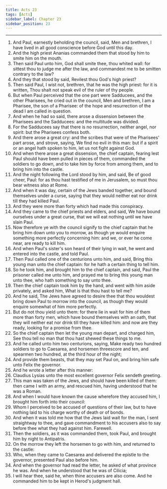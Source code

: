 ```yaml
---
title: Acts 23
tags: [Acts]
sidebar_label: Chapter 23
sidebar_position: 23
---
```


---
1. And Paul, earnestly beholding the council, said, Men and brethren, I have lived in all good conscience before God until this day.
2. And the high priest Ananias commanded them that stood by him to smite him on the mouth.
3. Then said Paul unto him, God shall smite thee, thou whited wall: for sittest thou to judge me after the law, and commandest me to be smitten contrary to the law?
4. And they that stood by said, Revilest thou God's high priest?
5. Then said Paul, I wist not, brethren, that he was the high priest: for it is written, Thou shalt not speak evil of the ruler of thy people.
6. But when Paul perceived that the one part were Sadducees, and the other Pharisees, he cried out in the council, Men and brethren, I am a Pharisee, the son of a Pharisee: of the hope and resurrection of the dead I am called in question.
7. And when he had so said, there arose a dissension between the Pharisees and the Sadducees: and the multitude was divided.
8. For the Sadducees say that there is no resurrection, neither angel, nor spirit: but the Pharisees confess both.
9. And there arose a great cry: and the scribes that were of the Pharisees' part arose, and strove, saying, We find no evil in this man: but if a spirit or an angel hath spoken to him, let us not fight against God.
10. And when there arose a great dissension, the chief captain, fearing lest Paul should have been pulled in pieces of them, commanded the soldiers to go down, and to take him by force from among them, and to bring him into the castle.
11. And the night following the Lord stood by him, and said, Be of good cheer, Paul: for as thou hast testified of me in Jerusalem, so must thou bear witness also at Rome.
12. And when it was day, certain of the Jews banded together, and bound themselves under a curse, saying that they would neither eat nor drink till they had killed Paul.
13. And they were more than forty which had made this conspiracy.
14. And they came to the chief priests and elders, and said, We have bound ourselves under a great curse, that we will eat nothing until we have slain Paul.
15. Now therefore ye with the council signify to the chief captain that he bring him down unto you to morrow, as though ye would enquire something more perfectly concerning him: and we, or ever he come near, are ready to kill him.
16. And when Paul's sister's son heard of their lying in wait, he went and entered into the castle, and told Paul.
17. Then Paul called one of the centurions unto him, and said, Bring this young man unto the chief captain: for he hath a certain thing to tell him.
18. So he took him, and brought him to the chief captain, and said, Paul the prisoner called me unto him, and prayed me to bring this young man unto thee, who hath something to say unto thee.
19. Then the chief captain took him by the hand, and went with him aside privately, and asked him, What is that thou hast to tell me?
20. And he said, The Jews have agreed to desire thee that thou wouldest bring down Paul to morrow into the council, as though they would enquire somewhat of him more perfectly.
21. But do not thou yield unto them: for there lie in wait for him of them more than forty men, which have bound themselves with an oath, that they will neither eat nor drink till they have killed him: and now are they ready, looking for a promise from thee.
22. So the chief captain then let the young man depart, and charged him, See thou tell no man that thou hast shewed these things to me.
23. And he called unto him two centurions, saying, Make ready two hundred soldiers to go to Caesarea, and horsemen threescore and ten, and spearmen two hundred, at the third hour of the night;
24. And provide them beasts, that they may set Paul on, and bring him safe unto Felix the governor.
25. And he wrote a letter after this manner:
26. Claudius Lysias unto the most excellent governor Felix sendeth greeting.
27. This man was taken of the Jews, and should have been killed of them: then came I with an army, and rescued him, having understood that he was a Roman.
28. And when I would have known the cause wherefore they accused him, I brought him forth into their council:
29. Whom I perceived to be accused of questions of their law, but to have nothing laid to his charge worthy of death or of bonds.
30. And when it was told me how that the Jews laid wait for the man, I sent straightway to thee, and gave commandment to his accusers also to say before thee what they had against him. Farewell.
31. Then the soldiers, as it was commanded them, took Paul, and brought him by night to Antipatris.
32. On the morrow they left the horsemen to go with him, and returned to the castle:
33. Who, when they came to Caesarea and delivered the epistle to the governor, presented Paul also before him.
34. And when the governor had read the letter, he asked of what province he was. And when he understood that he was of Cilicia;
35. I will hear thee, said he, when thine accusers are also come. And he commanded him to be kept in Herod's judgment hall.